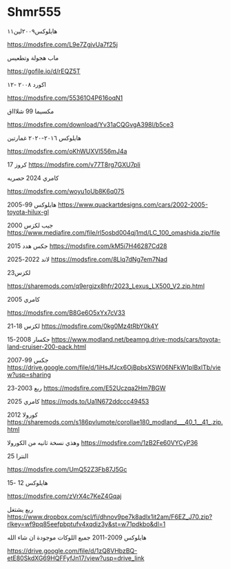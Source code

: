 # Shmr555


هايلوكس٢٠٠٩لين١١


https://modsfire.com/L9e7ZgjvUa7f25j


ماب هجولة وتطعيس

https://gofile.io/d/rEQZ5T



اكورد ٢٠٠٨ -١٢

https://modsfire.com/55361O4P616oqN1


مكسيما 99 شلاااق

https://modsfire.com/download/Yv31aCQGvgA398l/b5ce3


هايلوكس ٢٠١٦-٢٠٢٠ غمارتين 

https://modsfire.com/oKhWUXVl556mJ4a

كروز 17 
https://modsfire.com/v77T8rg7GXU7pli


كامري 2024 حصريه

https://modsfire.com/woyu1oUb8K6q075


هايلوكس 99-2005
https://www.quackartdesigns.com/cars/2002-2005-toyota-hilux-gl

جيب لكزس 2000
https://www.mediafire.com/file/rl5osbd004qj1md/LC_100_omashida.zip/file

جكس هدد 2015 
https://modsfire.com/kM5i7H46287Cd28

لاند 2022-2025
https://modsfire.com/8Llq7dNg7em7Nad

لكزس23

https://sharemods.com/q9ergjzx8hfr/2023_Lexus_LX500_V2.zip.html


كامري 2005

https://modsfire.com/B8Ge6O5xYx7cV33


لكزس 18-21
https://modsfire.com/0kg0Mz4tRbY0k4Y

جكسار 2008-15
https://www.modland.net/beamng.drive-mods/cars/toyota-land-cruiser-200-pack.html

جكس 99-2007
https://drive.google.com/file/d/1iHsJfJcx6OjBpbsXSW06NFkW1pIBxlTb/view?usp=sharing

ربع 2003-23
https://modsfire.com/E52Uczqa2Hm7BGW

كامري 2025
https://mods.to/Ua1N672ddccc49453

كورولا 2012
https://sharemods.com/s186pvlumote/corollae180_modland___40_1__41_.zip.html

وهذي نسخة ثانيه من الكورولا 
https://modsfire.com/1zB2Fe60VYCyP36


النترا 25

https://modsfire.com/UmQ52Z3Fb87J5Gc

هايلوكس 12 -15

https://modsfire.com/zVrX4c7KeZ4Gqaj


ربع يشتغل
https://www.dropbox.com/scl/fi/dhnov9pe7k8adlx1it2am/F6EZ_J70.zip?rlkey=wf9pq85eefpbptufv4xqdiz3y&st=w71pdkbo&dl=1


هايلوكس 2009-2011 جميع اللوكات موجودة ان شاء الله 

https://drive.google.com/file/d/1zQ8VHbzBQ-etE80SkdXG69HQFFyfJn17/view?usp=drive_link
